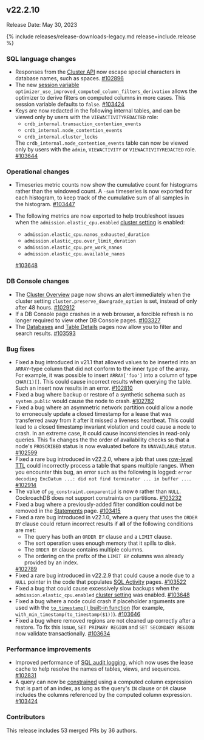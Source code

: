 ## v22.2.10

Release Date: May 30, 2023

{% include releases/release-downloads-legacy.md release=include.release %}

<h3 id="v22-2-10-sql-language-changes">SQL language changes</h3>

- Responses from the [Cluster API](https://www.cockroachlabs.com/docs/v22.2/cluster-api) now escape special characters in database names, such as spaces. [#102896][#102896]
- The new [session variable](https://www.cockroachlabs.com/docs/v22.2/set-vars) `optimizer_use_improved_computed_column_filters_derivation` allows the optimizer to derive filters on computed columns in more cases. This session variable defaults to `false`. [#103424][#103424]
- Keys are now redacted in the following internal tables, and can be viewed only by users with the `VIEWACTIVITYREDACTED` role: <ul><li><code>crdb_internal.transaction_contention_events</code></li><li><code>crdb_internal.node_contention_events</code></li><li><code>crdb_internal.cluster_locks</code></li></ul>The `crdb_internal.node_contention_events` table can now be viewed only by users with the `admin`, `VIEWACTIVITY` or `VIEWACTIVITYREDACTED` role. [#103644][#103644]

<h3 id="v22-2-10-operational-changes">Operational changes</h3>

- Timeseries metric counts now show the cumulative count for histograms rather than the windowed count. A `-sum` timeseries is now exported for each histogram, to keep track of the cumulative sum of all samples in the histogram. [#103447][#103447]
- The following metrics are now exported to help troubleshoot issues when the `admission.elastic_cpu.enabled` [cluster setting](https://www.cockroachlabs.com/docs/v22.2/cluster-settings) is enabled:

    - `admission.elastic_cpu.nanos_exhausted_duration`
    - `admission.elastic_cpu.over_limit_duration`
    - `admission.elastic_cpu.pre_work_nanos`
    - `admission.elastic_cpu.available_nanos`

    [#103648][#103648]

<h3 id="v22-2-10-db-console-changes">DB Console changes</h3>

- The [Cluster Overview](https://www.cockroachlabs.com/docs/v22.2/ui-cluster-overview-page) page now shows an alert immediately when the cluster setting `cluster.preserve_downgrade_option` is set, instead of only after 48 hours. [#102912][#102912]
- If a DB Console page crashes in a web browser, a forcible refresh is no longer required to view other DB Console pages. [#103327][#103327]
- The [Databases](https://www.cockroachlabs.com/docs/v22.2/ui-databases-page) and [Table Details](https://www.cockroachlabs.com/docs/v22.2/ui-databases-page#table-details) pages now allow you to filter and search results. [#103593][#103593]

<h3 id="v22-2-10-bug-fixes">Bug fixes</h3>

- Fixed a bug introduced in v21.1 that allowed values to be inserted into an `ARRAY`-type column that did not conform to the inner type of the array. For example, it was possible to insert `ARRAY['foo']` into a column of type `CHAR(1)[]`. This could cause incorrect results when querying the table. Such an insert now results in an error. [#102810][#102810]
- Fixed a bug where backup or restore of a synthetic schema such as `system.public` would cause the node to crash. [#102782][#102782]
- Fixed a bug where an asymmetric network partition could allow a node to erroneously update a closed timestamp for a lease that was transferred away from it after it missed a liveness heartbeat. This could lead to a closed timestamp invariant violation and could cause a node to crash. In an extreme case, it could cause inconsistencies in read-only queries. This fix changes the the order of availability checks so that a node's `PROSCRIBED` status is now evaluated before its `UNAVAILABLE` status. [#102599][#102599]
- Fixed a rare bug introduced in v22.2.0, where a job that uses [row-level TTL](https://www.cockroachlabs.com/docs/v22.2/row-level-ttl) could incorrectly process a table that spans multiple ranges. When you encounter this bug, an error such as the following is logged: `error decoding EncDatum ...: did not find terminator ... in buffer ...`. [#102914][#102914]
- The value of `pg_constraint.conparentid` is now `0` rather than `NULL`. CockroachDB does not support constraints on partitions. [#103232][#103232]
- Fixed a bug where a previously-added filter condition could not be removed in the [Statements](https://www.cockroachlabs.com/docs/v22.2/ui-statements-page) page. [#103415][#103415]
- Fixed a rare bug introduced in v22.1.0, where a query that uses the `ORDER BY` clause could return incorrect results if **all** of the following conditions are met: <ul><li>The query has both an `ORDER BY` clause and a `LIMIT` clause.</li><li>The sort operation uses enough memory that it spills to disk.</li><li>The `ORDER BY` clause contains multiple columns.</li><li>The ordering on the prefix of the `LIMIT BY` columns was already provided by an index.</ul> [#102789][#102789]
- Fixed a rare bug introduced in v22.2.9 that could cause a node due to a `NULL` pointer in the code that populates [SQL Activity](https://www.cockroachlabs.com/docs/v22.2/ui-statements-page) pages. [#103522][#103522]
- Fixed a bug that could cause excessively slow backups when the `admission.elastic_cpu.enabled` [cluster setting](https://www.cockroachlabs.com/docs/v22.2/cluster-settings) was enabled. [#103648][#103648]
- Fixed a bug where a node could crash if placeholder arguments are used with the [`to_timestamp()` built-in function](https://www.cockroachlabs.com/docs/v22.2/functions-and-operators#date-and-time-functions) (for example, `with_min_timestamp(to_timestamp($1))`). [#103646][#103646]
- Fixed a bug where removed regions are not cleaned up correctly after a restore. To fix this issue, `SET PRIMARY REGION` and `SET SECONDARY REGION` now validate transactionally. [#103634][#103634]

<h3 id="v22-2-10-performance-improvements">Performance improvements</h3>

- Improved performance of [SQL audit logging](https://www.cockroachlabs.com/docs/v22.2/sql-audit-logging), which now uses the lease cache to help resolve the names of tables, views, and sequences. [#102831][#102831]
- A query can now be [constrained](https://www.cockroachlabs.com/docs/v22.2/constraints) using a computed column expression that is part of an index, as long as the query's `IN` clause or `OR` clause includes the columns referenced by the computed column expression. [#103424][#103424]

<div class="release-note-contributors" markdown="1">

<h3 id="v22-2-10-contributors">Contributors</h3>

This release includes 53 merged PRs by 36 authors.

</div>

[#102599]: https://github.com/cockroachdb/cockroach/pull/102599
[#102782]: https://github.com/cockroachdb/cockroach/pull/102782
[#102789]: https://github.com/cockroachdb/cockroach/pull/102789
[#102810]: https://github.com/cockroachdb/cockroach/pull/102810
[#102830]: https://github.com/cockroachdb/cockroach/pull/102830
[#102831]: https://github.com/cockroachdb/cockroach/pull/102831
[#102896]: https://github.com/cockroachdb/cockroach/pull/102896
[#102912]: https://github.com/cockroachdb/cockroach/pull/102912
[#102914]: https://github.com/cockroachdb/cockroach/pull/102914
[#103232]: https://github.com/cockroachdb/cockroach/pull/103232
[#103327]: https://github.com/cockroachdb/cockroach/pull/103327
[#103415]: https://github.com/cockroachdb/cockroach/pull/103415
[#103424]: https://github.com/cockroachdb/cockroach/pull/103424
[#103447]: https://github.com/cockroachdb/cockroach/pull/103447
[#103522]: https://github.com/cockroachdb/cockroach/pull/103522
[#103593]: https://github.com/cockroachdb/cockroach/pull/103593
[#103634]: https://github.com/cockroachdb/cockroach/pull/103634
[#103644]: https://github.com/cockroachdb/cockroach/pull/103644
[#103646]: https://github.com/cockroachdb/cockroach/pull/103646
[#103648]: https://github.com/cockroachdb/cockroach/pull/103648
